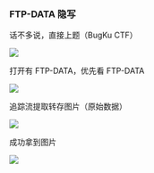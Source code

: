 ### FTP-DATA 隐写

话不多说，直接上题（BugKu CTF）

![](https://pic1.imgdb.cn/item/67722be8d0e0a243d4ec6d2e.jpg)

打开有 FTP-DATA，优先看 FTP-DATA

![](https://pic1.imgdb.cn/item/6780a094d0e0a243d4f2ed4b.jpg)

追踪流提取转存图片（原始数据）

![](https://pic1.imgdb.cn/item/6780a0e4d0e0a243d4f2ed5c.jpg)

成功拿到图片

![](https://pic1.imgdb.cn/item/6780a0fad0e0a243d4f2ed63.jpg)